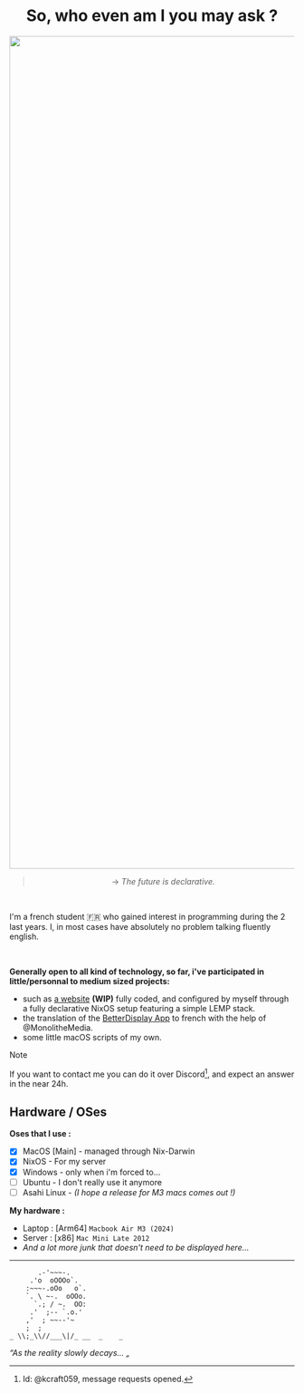 <div align="center">	
	
# So, who even am I you may ask ?

<img width="1470" alt="Screenshot 2025-06-25 at 19 25 02" src="https://github.com/user-attachments/assets/b47bd1dd-63cf-4812-b4f5-f6a994aadc8d" />

> → _The future *is* declarative._

</div>

<br>

I'm a french student 🇫🇷 who gained interest in programming during the 2 last years.
I, in most cases have absolutely no problem talking fluently english.

<br>

**Generally open to all kind of technology, so far, i've participated in little/personnal to medium sized projects:**
- such as [a website](https://ftnetwork.duckdns.org) **(WIP)** fully coded, and configured by myself through a fully declarative NixOS setup featuring a simple LEMP stack.
- the translation of the [BetterDisplay App](https://github.com/waydabber/BetterDisplay) to french with the help of @MonolitheMedia.
- some little macOS scripts of my own.

> [!NOTE]
> If you want to contact me you can do it over Discord[^1], and expect an answer in the near 24h.

## Hardware / OSes

**Oses that I use :**
- [x] MacOS [Main] - managed through Nix-Darwin
- [x] NixOS - For my server
- [x] Windows - only when i'm forced to…
- [ ] Ubuntu - I don't really use it anymore
- [ ] Asahi Linux - _(I hope a release for M3 macs comes out !)_

**My hardware :**
- Laptop : [Arm64] `Macbook Air M3 (2024)`
- Server : [x86] `Mac Mini Late 2012`
- _And a lot more junk that doesn't need to be displayed here…_

---


```
	   .-'~~~-.
	 .'o  oOOOo`.
	:~~~-.oOo   o`.
	`. \ ~-.  oOOo.
	  `.; / ~.  OO:
	 .'  ;-- `.o.'
	,'  ; ~~--'~
	;  ;
_ \\;_\\//___\|/_ __  _    _
```
_“As the reality slowly decays… „_


[^1]: Id: @kcraft059, message requests opened.
